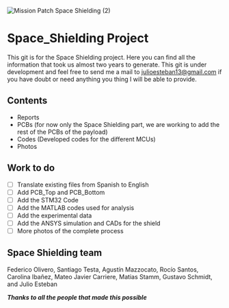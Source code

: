 ![Mission Patch Space Shielding (2)](https://github.com/13Jull/Space_Shielding/assets/104043830/010d7edb-6c2e-48d3-8219-e948cea984a5)

# Space_Shielding Project
This git is for the Space Shielding project. Here you can find all the information that took us almost two years to generate. This git is under development and feel free to send me a mail to julioesteban13@gmail.com if you have doubt or need anything you thing I will be able to provide.

## Contents
  - Reports
  - PCBs (for now only the Space Shielding part, we are working to add the rest of the PCBs of the payload)
  - Codes (Developed codes for the different MCUs)
  - Photos

## Work to do
 - [ ] Translate existing files from Spanish to English
 - [ ] Add PCB_Top and PCB_Bottom 
 - [ ] Add the STM32 Code
 - [ ] Add the MATLAB codes used for analysis
 - [ ] Add the experimental data
 - [ ] Add the ANSYS simulation and CADs for the shield
 - [ ] More photos of the complete process

## Space Shielding team
Federico Olivero, Santiago Testa, Agustín Mazzocato, Rocío Santos, Carolina Ibañez, Mateo Javier Carriere, Matias Stamm, Gustavo Schmidt, and Julio Esteban

**_Thanks to all the people that made this possible_**
